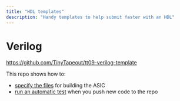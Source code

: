 ```yaml
---
title: "HDL templates"
description: "Handy templates to help submit faster with an HDL"
---
```


# Verilog

https://github.com/TinyTapeout/tt09-verilog-template

This repo shows how to:

* [specify the files](https://github.com/TinyTapeout/tt08-verilog-template/blob/main/info.yaml#L18) for building the ASIC
* [run an automatic test](/hdl/testing) when you push new code to the repo
